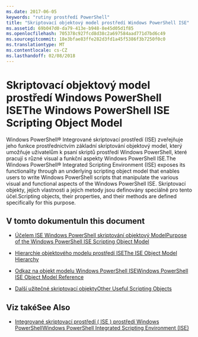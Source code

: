 ```yaml
---
ms.date: 2017-06-05
keywords: "rutiny prostředí PowerShell"
title: "Skriptovací objektový model prostředí Windows PowerShell ISE"
ms.assetid: 69b047d0-da79-413e-b948-8e45d05d1f85
ms.openlocfilehash: 705378c927fcd8d38c2a697584aad771d7bd6c49
ms.sourcegitcommit: 18e3bfae83ffe282d3fd1a45f5386f3b7250f0c0
ms.translationtype: MT
ms.contentlocale: cs-CZ
ms.lasthandoff: 02/08/2018
---
```

# <a name="the-windows-powershell-ise-scripting-object-model"></a><span data-ttu-id="f1d73-103">Skriptovací objektový model prostředí Windows PowerShell ISE</span><span class="sxs-lookup"><span data-stu-id="f1d73-103">The Windows PowerShell ISE Scripting Object Model</span></span>
  <span data-ttu-id="f1d73-104">Windows PowerShell® Integrované skriptovací prostředí (ISE) zveřejňuje jeho funkce prostřednictvím základní skriptování objektový model, který umožňuje uživatelům k psaní skriptů prostředí Windows PowerShell, které pracují s různé visual a funkční aspekty Windows PowerShell ISE.</span><span class="sxs-lookup"><span data-stu-id="f1d73-104">The Windows PowerShell® Integrated Scripting Environment (ISE) exposes its functionality through an underlying scripting object model that enables users to write Windows PowerShell scripts that manipulate the various visual and functional aspects of the Windows PowerShell ISE.</span></span> <span data-ttu-id="f1d73-105">Skriptovací objekty, jejich vlastnosti a jejich metody jsou definovány speciálně pro tento účel.</span><span class="sxs-lookup"><span data-stu-id="f1d73-105">Scripting objects, their properties, and their methods are defined specifically for this purpose.</span></span>

## <a name="in-this-document"></a><span data-ttu-id="f1d73-106">V tomto dokumentu</span><span class="sxs-lookup"><span data-stu-id="f1d73-106">In this document</span></span>

- [<span data-ttu-id="f1d73-107">Účelem ISE Windows PowerShell skriptování objektový Model</span><span class="sxs-lookup"><span data-stu-id="f1d73-107">Purpose of the Windows PowerShell ISE Scripting Object Model</span></span>](Purpose-of-the-Windows-PowerShell-ISE-Scripting-Object-Model.md)

- [<span data-ttu-id="f1d73-108">Hierarchie objektového modelu prostředí ISE</span><span class="sxs-lookup"><span data-stu-id="f1d73-108">The ISE Object Model Hierarchy</span></span>](The-ISE-Object-Model-Hierarchy.md)

- [<span data-ttu-id="f1d73-109">Odkaz na objekt modelu Windows PowerShell ISE</span><span class="sxs-lookup"><span data-stu-id="f1d73-109">Windows PowerShell ISE Object Model Reference</span></span>](Windows-PowerShell-ISE-Object-Model-Reference.md)

- [<span data-ttu-id="f1d73-110">Další užitečné skriptovací objekty</span><span class="sxs-lookup"><span data-stu-id="f1d73-110">Other Useful Scripting Objects</span></span>](../../getting-started/cookbooks/Other-Useful-Scripting-Objects.md)

## <a name="see-also"></a><span data-ttu-id="f1d73-111">Viz také</span><span class="sxs-lookup"><span data-stu-id="f1d73-111">See Also</span></span>
- [<span data-ttu-id="f1d73-112">Integrované skriptovací prostředí &#40; ISE &#41; prostředí Windows PowerShell</span><span class="sxs-lookup"><span data-stu-id="f1d73-112">Windows PowerShell Integrated Scripting Environment &#40;ISE&#41;</span></span>](../../getting-started/fundamental/Windows-PowerShell-Integrated-Scripting-Environment--ISE-.md)

  
